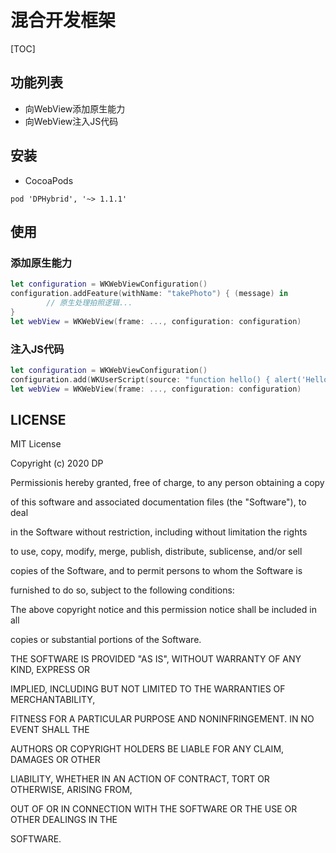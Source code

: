 # 混合开发框架

[TOC]

## 功能列表

- 向WebView添加原生能力
- 向WebView注入JS代码



## 安装
- CocoaPods
```podfile
pod 'DPHybrid', '~> 1.1.1'
```



## 使用

### 添加原生能力

```swift
let configuration = WKWebViewConfiguration()
configuration.addFeature(withName: "takePhoto") { (message) in
		// 原生处理拍照逻辑...
}
let webView = WKWebView(frame: ..., configuration: configuration)
```

### 注入JS代码

```swift
let configuration = WKWebViewConfiguration()
configuration.add(WKUserScript(source: "function hello() { alert('Hello World!'); }"))
let webView = WKWebView(frame: ..., configuration: configuration)
```



## LICENSE

MIT License



Copyright (c) 2020 DP



Permissionis hereby granted, free of charge, to any person obtaining a copy

of this software and associated documentation files (the "Software"), to deal

in the Software without restriction, including without limitation the rights

to use, copy, modify, merge, publish, distribute, sublicense, and/or sell

copies of the Software, and to permit persons to whom the Software is

furnished to do so, subject to the following conditions:



The above copyright notice and this permission notice shall be included in all

copies or substantial portions of the Software.



THE SOFTWARE IS PROVIDED "AS IS", WITHOUT WARRANTY OF ANY KIND, EXPRESS OR

IMPLIED, INCLUDING BUT NOT LIMITED TO THE WARRANTIES OF MERCHANTABILITY,

FITNESS FOR A PARTICULAR PURPOSE AND NONINFRINGEMENT. IN NO EVENT SHALL THE

AUTHORS OR COPYRIGHT HOLDERS BE LIABLE FOR ANY CLAIM, DAMAGES OR OTHER

LIABILITY, WHETHER IN AN ACTION OF CONTRACT, TORT OR OTHERWISE, ARISING FROM,

OUT OF OR IN CONNECTION WITH THE SOFTWARE OR THE USE OR OTHER DEALINGS IN THE

SOFTWARE.
